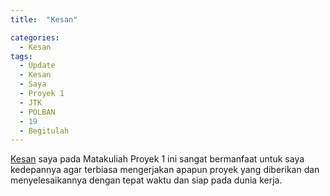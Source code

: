```yaml
---
title:  "Kesan"

categories: 
  - Kesan
tags:
  - Update 
  - Kesan 
  - Saya 
  - Proyek 1 
  - JTK 
  - POLBAN 
  - 19 
  - Begitulah
---
```


<u>Kesan</u> saya pada Matakuliah Proyek 1 ini sangat bermanfaat untuk saya kedepannya
agar terbiasa mengerjakan apapun proyek yang diberikan dan menyelesaikannya dengan tepat waktu dan siap pada
dunia kerja.


